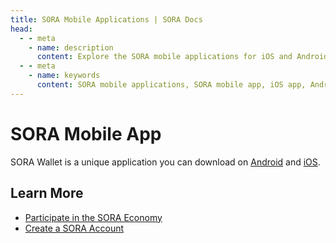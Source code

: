 ```yaml
---
title: SORA Mobile Applications | SORA Docs
head:
  - - meta
    - name: description
      content: Explore the SORA mobile applications for iOS and Android devices. Discover the features and functionalities of the SORA mobile app, including wallet management, asset tracking, transaction history, and more. Download the SORA mobile app and access the SORA ecosystem on the go, empowering you to manage your digital assets anytime, anywhere.
  - - meta
    - name: keywords
      content: SORA mobile applications, SORA mobile app, iOS app, Android app, wallet management, asset tracking, transaction history, digital assets
---
```


# SORA Mobile App

SORA Wallet is a unique application you can download on [Android](https://play.google.com/store/apps/details?id=jp.co.soramitsu.sora) and [iOS](https://apps.apple.com/us/app/sora-dae/id1457566711).

## Learn More

- [Participate in the SORA Economy](/participate)
- [Create a SORA Account](/create-an-address)
